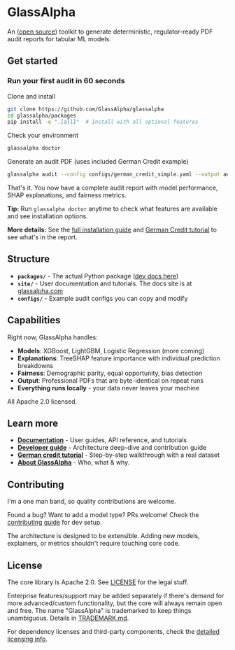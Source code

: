 # GlassAlpha

An ([open source](https://glassalpha.com/reference/trust-deployment/#licensing-dependencies)) toolkit to generate deterministic, regulator-ready PDF audit reports for tabular ML models.

## Get started

### Run your first audit in 60 seconds

Clone and install

```bash
git clone https://github.com/GlassAlpha/glassalpha
cd glassalpha/packages
pip install -e ".[all]"  # Install with all optional features
```

Check your environment

```bash
glassalpha doctor
```

Generate an audit PDF (uses included German Credit example)

```bash
glassalpha audit --config configs/german_credit_simple.yaml --output audit.pdf
```

That's it. You now have a complete audit report with model performance, SHAP explanations, and fairness metrics.

**Tip:** Run `glassalpha doctor` anytime to check what features are available and see installation options.

**More details:** See the [full installation guide](packages/README.md#installation) and [German Credit tutorial](https://glassalpha.com/examples/german-credit-audit/) to see what's in the report.

## Structure

- **`packages/`** - The actual Python package ([dev docs here](packages/README.md))
- **`site/`** - User documentation and tutorials. The docs site is at [glassalpha.com](https://glassalpha.com/)
- **`configs/`** - Example audit configs you can copy and modify

## Capabilities

Right now, GlassAlpha handles:

- **Models**: XGBoost, LightGBM, Logistic Regression (more coming)
- **Explanations**: TreeSHAP feature importance with individual prediction breakdowns
- **Fairness**: Demographic parity, equal opportunity, bias detection
- **Output**: Professional PDFs that are byte-identical on repeat runs
- **Everything runs locally** - your data never leaves your machine

All Apache 2.0 licensed.

## Learn more

- **[Documentation](https://glassalpha.com/)** - User guides, API reference, and tutorials
- **[Developer guide](packages/README.md)** - Architecture deep-dive and contribution guide
- **[German credit tutorial](https://glassalpha.com/examples/german-credit-audit/)** - Step-by-step walkthrough with a real dataset
- **[About GlassAlpha](https://glassalpha.com/about/)** - Who, what & why.

## Contributing

I'm a one man band, so quality contributions are welcome.

Found a bug? Want to add a model type? PRs welcome! Check the [contributing guide](https://glassalpha.com/reference/contributing/) for dev setup.

The architecture is designed to be extensible. Adding new models, explainers, or metrics shouldn't require touching core code.

## License

The core library is Apache 2.0. See [LICENSE](LICENSE) for the legal stuff.

Enterprise features/support may be added separately if there's demand for more advanced/custom functionality, but the core will always remain open and free. The name "GlassAlpha" is trademarked to keep things unambiguous. Details in [TRADEMARK.md](TRADEMARK.md).

For dependency licenses and third-party components, check the [detailed licensing info](packages/README.md#license--dependencies).
